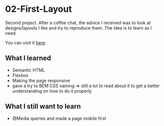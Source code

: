 # 02-First-Layout
Second project. After a coffee chat, the advice I received was to look at designs/layouts I like and try to reproduce them. The idea is to learn as I need. 

You can visit it [here](https://hlmhc79.github.io/02-First-Layout/).

## What I learned
- Semantic HTML
- Flexbox
- Making the page responsive
- gave a try to BEM CSS naming => still a lot to read about it to get a better understanding on how to do it properly

## What I still want to learn
- @Media queries and made a page mobile first
